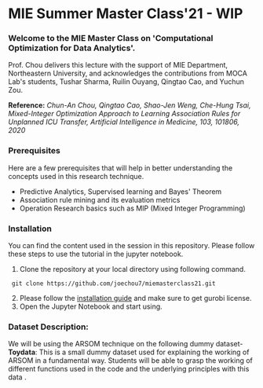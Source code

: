 # MIE Summer Master Class'21 - WIP

### Welcome to the MIE Master Class on 'Computational Optimization for Data Analytics'.

Prof. Chou delivers this lecture with the support of MIE Department, Northeastern University, and acknowledges the contributions from MOCA Lab's students, Tushar Sharma, Ruilin Ouyang, Qingtao Cao, and Yuchun Zou.

**Reference:** _Chun-An Chou, Qingtao Cao, Shao-Jen Weng, Che-Hung Tsai, Mixed-Integer Optimization Approach to Learning Association Rules for Unplanned ICU Transfer, Artificial Intelligence in Medicine, 103, 101806, 2020_


### Prerequisites
Here are a few prerequisites that will help in better understanding the concepts used in this research technique.
- Predictive Analytics, Supervised learning and Bayes' Theorem
- Association rule mining and its evaluation metrics
- Operation Research basics such as MIP (Mixed Integer Programming)

### Installation
You can find the content used in the session in this repository. Please follow these steps to use the tutorial in the jupyter notebook.

1. Clone the repository at your local directory using following command.
```
 git clone https://github.com/joechou7/miemasterclass21.git
```
2. Please follow the [installation guide](https://github.com/joechou7/miemasterclass21/blob/main/Python%20%26%20Gurobi%20Installation%20Guide%202021.pdf) and make sure to get gurobi license.
3. Open the Jupyter Notebook and start using.

### Dataset Description:

We will be using the ARSOM technique on the following dummy dataset-
**Toydata**: This is a small dummy dataset used for explaining the working of ARSOM in a fundamental way. Students will be able to grasp the working of different functions used in the code and the underlying principles with this data .


[//]: # (2. **ICU Transfer**: This dataset is an industrial example of using ARSOM to optimize decision making process. We gather data from a hospital's medical records for ICU transfer decisions for patients, their medical history and biometric symptoms. The size of this dataset is large and might take too long to run on slower machines.)



